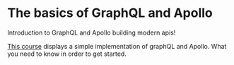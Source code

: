 # The basics of GraphQL and Apollo

Introduction to GraphQL and Apollo building modern apis!

[This course](https://www.udemy.com/introduction-to-graphql-and-apollo-building-modern-apis/learn/v4/overview) displays a simple implementation of graphQL and Apollo. What you need to know in order to get started.
